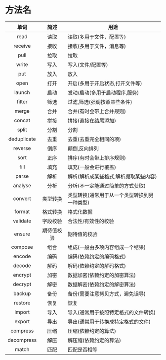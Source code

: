 # 方法名



|      单词     |   简述  | 用途                      |
| :---------: | :---: | ----------------------- |
|     read    |   读取  | 读取(多用于文件，配置等)           |
|   receive   |   接收  | 接收(多用于文件，消息等)           |
|     pull    |   拉取  | 拉取                      |
|    write    |   写入  | 写入(文件/配置等)              |
|     put     |   放入  | 放入                      |
|     open    |   打开  | 开启(多用于开启状态,打开文件等)       |
|    launch   |   启动  | 发动/启动(多用于启动程序,服务)       |
|    filter   |   筛选  | 过滤,筛选(强调按照某些条件)         |
|    merge    |   合并  | 合并(有时会带上合并规则)           |
|    concat   |   拼接  | 拼接(直接在结尾添加)             |
|    split    |   分割  | 分割                      |
| deduplicate |   去重  | 去重(去重完全相同的项)            |
|   reverse   |   倒序  | 颠倒,反向排列                 |
|     sort    |   正序  | 排序(有时会带上排序规则)           |
|     fill    |   填充  | 填充(一般会进行覆盖)             |
|    parse    |   解析  | 解析(解析成某些格式,解析提取某些内容)    |
|   analyse   |   分析  | 分析(不一定能通过简单的方式获取)       |
|   convert   |  类型转换 | 类型转换(通常用于从一个类型转换到另一种类型) |
|    format   |  格式转换 | 格式化数据                   |
|   validate  |  字段校验 | 合法性/有效性的校验              |
|    ensure   | 期待值校验 | 期待值的校验                  |
|   compose   |   组合  | 组成(一般由多项内容组成一个结果)       |
|    encode   |   编码  | 编码(依赖约定的编码格式)           |
|    decode   |   解码  | 解码(依赖约定的解码格式)           |
|   encrypt   |   加密  | 数据加密(依赖约定的加密算法)         |
|   decrypt   |   解密  | 数据解密(依赖约定的解密算法)         |
|    backup   |   备份  | 备份(需要注意拷贝方式，避免误导)       |
|   restore   |   恢复  | 恢复                      |
|    import   |   导入  | 导入(通常用于按照特定格式的文件转换)     |
|    export   |   导出  | 导出(通常用于转换成特定格式的文件)      |
|   compress  |   压缩  | 压缩(依赖约定的算法)             |
|  decompress |   解压  | 解压缩(依赖约定的算法)            |
|    match    |   匹配  | 匹配是否相等                  |
